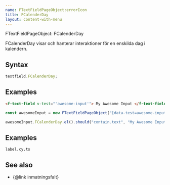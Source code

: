 ```yaml
---
name: FTextFieldPageObject:errorIcon
title: FCalenderDay
layout: content-with-menu
---
```


FTextFieldPageObject: FCalenderDay

FCalenderDay visar och hanterar interaktioner för en enskilda dag i kalendern.

## Syntax

```ts
textfield.FCalenderDay;
```

## Examples

```html static
<f-text-field v-test="'awesome-input'"> My Awesome Input </f-text-field>
```

```ts
const awesomeInput = new FTextFieldPageObject("[data-test=awesome-input]");

awesomeInput.FCalenderDay.el().should("contain.text", "My Awesome Input");
```

## Examples

```import
label.cy.ts
```

## See also

-   {@link inmatningsfalt}
